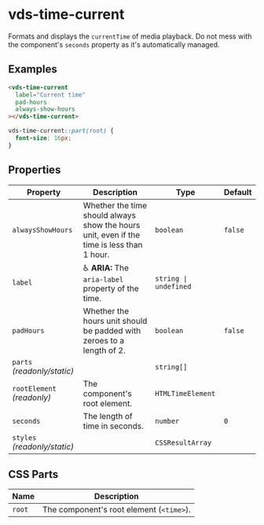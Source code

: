 # vds-time-current

Formats and displays the `currentTime` of media playback. Do not mess with the component's
`seconds` property as it's automatically managed.

<!-- [@wcom/cli] AUTO GENERATED BELOW -->

## Examples

```html
<vds-time-current
  label="Current time"
  pad-hours
  always-show-hours
></vds-time-current>
```

```css
vds-time-current::part(root) {
  font-size: 16px;
}
```

## Properties

| Property                     | Description                                                                               | Type                 | Default |
| ---------------------------- | ----------------------------------------------------------------------------------------- | -------------------- | ------- |
| `alwaysShowHours`            | Whether the time should always show the hours unit, even if the time is less than 1 hour. | `boolean`            | `false` |
| `label`                      | ♿ **ARIA:** The `aria-label` property of the time.                                       | `string ∣ undefined` |         |
| `padHours`                   | Whether the hours unit should be padded with zeroes to a length of 2.                     | `boolean`            | `false` |
| `parts` _(readonly/static)_  |                                                                                           | `string[]`           |         |
| `rootElement` _(readonly)_   | The component's root element.                                                             | `HTMLTimeElement`    |         |
| `seconds`                    | The length of time in seconds.                                                            | `number`             | `0`     |
| `styles` _(readonly/static)_ |                                                                                           | `CSSResultArray`     |         |

## CSS Parts

| Name   | Description                              |
| ------ | ---------------------------------------- |
| `root` | The component's root element (`<time>`). |
